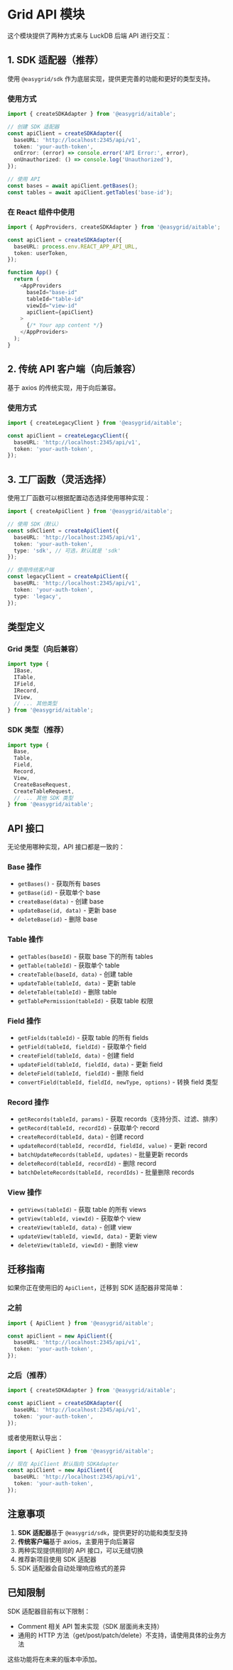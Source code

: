 # Grid API 模块

这个模块提供了两种方式来与 LuckDB 后端 API 进行交互：

## 1. SDK 适配器（推荐）

使用 `@easygrid/sdk` 作为底层实现，提供更完善的功能和更好的类型支持。

### 使用方式

```typescript
import { createSDKAdapter } from '@easygrid/aitable';

// 创建 SDK 适配器
const apiClient = createSDKAdapter({
  baseURL: 'http://localhost:2345/api/v1',
  token: 'your-auth-token',
  onError: (error) => console.error('API Error:', error),
  onUnauthorized: () => console.log('Unauthorized'),
});

// 使用 API
const bases = await apiClient.getBases();
const tables = await apiClient.getTables('base-id');
```

### 在 React 组件中使用

```typescript
import { AppProviders, createSDKAdapter } from '@easygrid/aitable';

const apiClient = createSDKAdapter({
  baseURL: process.env.REACT_APP_API_URL,
  token: userToken,
});

function App() {
  return (
    <AppProviders
      baseId="base-id"
      tableId="table-id"
      viewId="view-id"
      apiClient={apiClient}
    >
      {/* Your app content */}
    </AppProviders>
  );
}
```

## 2. 传统 API 客户端（向后兼容）

基于 axios 的传统实现，用于向后兼容。

### 使用方式

```typescript
import { createLegacyClient } from '@easygrid/aitable';

const apiClient = createLegacyClient({
  baseURL: 'http://localhost:2345/api/v1',
  token: 'your-auth-token',
});
```

## 3. 工厂函数（灵活选择）

使用工厂函数可以根据配置动态选择使用哪种实现：

```typescript
import { createApiClient } from '@easygrid/aitable';

// 使用 SDK（默认）
const sdkClient = createApiClient({
  baseURL: 'http://localhost:2345/api/v1',
  token: 'your-auth-token',
  type: 'sdk', // 可选，默认就是 'sdk'
});

// 使用传统客户端
const legacyClient = createApiClient({
  baseURL: 'http://localhost:2345/api/v1',
  token: 'your-auth-token',
  type: 'legacy',
});
```

## 类型定义

### Grid 类型（向后兼容）

```typescript
import type {
  IBase,
  ITable,
  IField,
  IRecord,
  IView,
  // ... 其他类型
} from '@easygrid/aitable';
```

### SDK 类型（推荐）

```typescript
import type {
  Base,
  Table,
  Field,
  Record,
  View,
  CreateBaseRequest,
  CreateTableRequest,
  // ... 其他 SDK 类型
} from '@easygrid/aitable';
```

## API 接口

无论使用哪种实现，API 接口都是一致的：

### Base 操作

- `getBases()` - 获取所有 bases
- `getBase(id)` - 获取单个 base
- `createBase(data)` - 创建 base
- `updateBase(id, data)` - 更新 base
- `deleteBase(id)` - 删除 base

### Table 操作

- `getTables(baseId)` - 获取 base 下的所有 tables
- `getTable(tableId)` - 获取单个 table
- `createTable(baseId, data)` - 创建 table
- `updateTable(tableId, data)` - 更新 table
- `deleteTable(tableId)` - 删除 table
- `getTablePermission(tableId)` - 获取 table 权限

### Field 操作

- `getFields(tableId)` - 获取 table 的所有 fields
- `getField(tableId, fieldId)` - 获取单个 field
- `createField(tableId, data)` - 创建 field
- `updateField(tableId, fieldId, data)` - 更新 field
- `deleteField(tableId, fieldId)` - 删除 field
- `convertField(tableId, fieldId, newType, options)` - 转换 field 类型

### Record 操作

- `getRecords(tableId, params)` - 获取 records（支持分页、过滤、排序）
- `getRecord(tableId, recordId)` - 获取单个 record
- `createRecord(tableId, data)` - 创建 record
- `updateRecord(tableId, recordId, fieldId, value)` - 更新 record
- `batchUpdateRecords(tableId, updates)` - 批量更新 records
- `deleteRecord(tableId, recordId)` - 删除 record
- `batchDeleteRecords(tableId, recordIds)` - 批量删除 records

### View 操作

- `getViews(tableId)` - 获取 table 的所有 views
- `getView(tableId, viewId)` - 获取单个 view
- `createView(tableId, data)` - 创建 view
- `updateView(tableId, viewId, data)` - 更新 view
- `deleteView(tableId, viewId)` - 删除 view

## 迁移指南

如果你正在使用旧的 `ApiClient`，迁移到 SDK 适配器非常简单：

### 之前

```typescript
import { ApiClient } from '@easygrid/aitable';

const apiClient = new ApiClient({
  baseURL: 'http://localhost:2345/api/v1',
  token: 'your-auth-token',
});
```

### 之后（推荐）

```typescript
import { createSDKAdapter } from '@easygrid/aitable';

const apiClient = createSDKAdapter({
  baseURL: 'http://localhost:2345/api/v1',
  token: 'your-auth-token',
});
```

或者使用默认导出：

```typescript
import { ApiClient } from '@easygrid/aitable';

// 现在 ApiClient 默认指向 SDKAdapter
const apiClient = new ApiClient({
  baseURL: 'http://localhost:2345/api/v1',
  token: 'your-auth-token',
});
```

## 注意事项

1. **SDK 适配器**基于 `@easygrid/sdk`，提供更好的功能和类型支持
2. **传统客户端**基于 axios，主要用于向后兼容
3. 两种实现提供相同的 API 接口，可以无缝切换
4. 推荐新项目使用 SDK 适配器
5. SDK 适配器会自动处理响应格式的差异

## 已知限制

SDK 适配器目前有以下限制：

- Comment 相关 API 暂未实现（SDK 层面尚未支持）
- 通用的 HTTP 方法（get/post/patch/delete）不支持，请使用具体的业务方法

这些功能将在未来的版本中添加。

